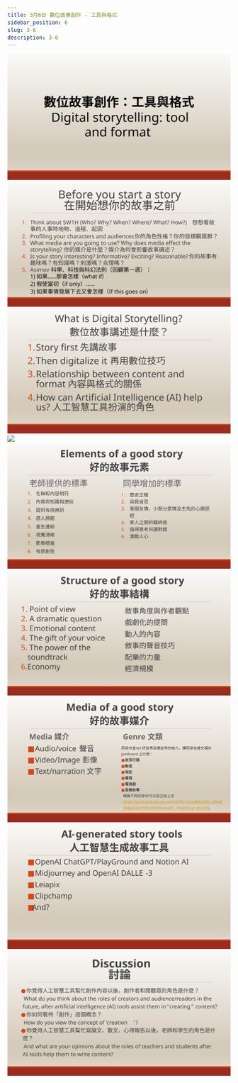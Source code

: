 ```yaml
---
title: 3月6日 數位故事創作 - 工具與格式
sidebar_position: 6
slug: 3-6
description: 3-6
---
```


![](./03-06_static/投影片6.SVG)
![](./03-06_static/投影片7.SVG)
![](./03-06_static/投影片8.SVG)
![](https://e.brid.cf/i/2023/03/06/niu56w.webp)
![](./03-06_static/投影片10.SVG)
![](./03-06_static/投影片11.SVG)
![](./03-06_static/投影片12.SVG)
![](./03-06_static/投影片13.SVG)
![](./03-06_static/投影片14.SVG)
